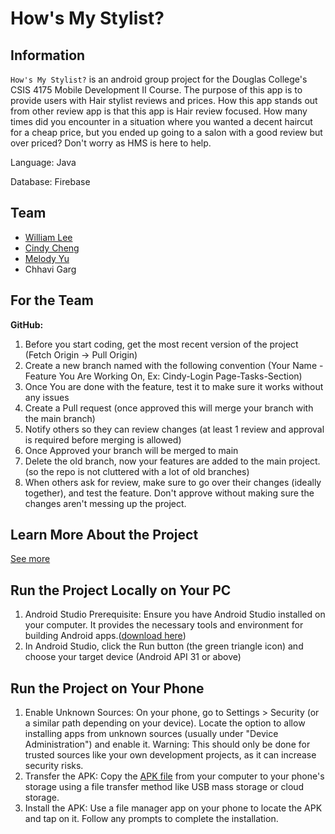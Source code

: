 # How's My Stylist?
## Information
`How's My Stylist?` is an android group project for the Douglas College's CSIS 4175 Mobile Development II Course. The purpose of this app is to provide users with Hair stylist reviews and prices. How this app stands out from other review app is that this app is Hair review focused. How many times did you encounter in a situation where you wanted a decent haircut for a cheap price, but you ended up going to a salon with a good review but over priced? Don't worry as HMS is here to help.

Language: Java

Database: Firebase

## Team
* [William Lee](https://github.com/williamlee722)
* [Cindy Cheng](https://github.com/chengcindyy)
* [Melody Yu](https://github.com/Melodieeee)
* Chhavi Garg

## For the Team
**GitHub:**
1. Before you start coding, get the most recent version of the project (Fetch Origin -> Pull Origin)
2. Create a new branch named with the following convention (Your Name - Feature You Are Working On, Ex: Cindy-Login Page-Tasks-Section)
3. Once You are done with the feature, test it to make sure it works without any issues
4. Create a Pull request (once approved this will merge your branch with the main branch)
5. Notify others so they can review changes (at least 1 review and approval is required before merging is allowed)
6. Once Approved your branch will be merged to main
7. Delete the old branch, now your features are added to the main project. (so the repo is not cluttered with a lot of old branches)
8. When others ask for review, make sure to go over their changes (ideally together), and test the feature. Don't approve without making sure the changes aren't messing up the project.

## Learn More About the Project
[See more](https://drive.google.com/file/d/1EdY-v-o0ohj8jwgHmJpsOeeR1gPFTwQS/view?usp=drive_link)

## Run the Project Locally on Your PC
1. Android Studio Prerequisite: Ensure you have Android Studio installed on your computer. It provides the necessary tools and environment for building Android apps.([download here](https://developer.android.com/studio))
1. In Android Studio, click the Run button (the green triangle icon) and choose your target device (Android API 31 or above)

## Run the Project on Your Phone
1. Enable Unknown Sources: On your phone, go to Settings > Security (or a similar path depending on your device). Locate the option to allow installing apps from unknown sources (usually under "Device Administration") and enable it. Warning: This should only be done for trusted sources like your own development projects, as it can increase security risks.
1. Transfer the APK: Copy the [APK file](app/release/app-release.apk) from your computer to your phone's storage using a file transfer method like USB mass storage or cloud storage.
1. Install the APK: Use a file manager app on your phone to locate the APK and tap on it. Follow any prompts to complete the installation.
